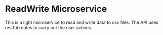 # ReadWrite Microservice
 This is a light microservice to read and write data to csv files. The API uses restful routes to carry out
 the user actions.
